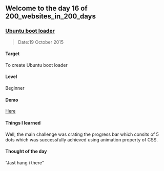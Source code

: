 ## Welcome to the day 16 of 200_websites_in_200_days
### <a href="http://codepen.io/andy1729/full/MaGaeB/" target="_blank">Ubuntu boot loader</a>
> Date:19 October 2015

#### Target
  To create Ubuntu boot loader

#### Level
  Beginner

#### Demo
  <a href="http://codepen.io/andy1729/full/MaGaeB/" target="_blank">Here</a>


#### Things I learned
  Well, the main challenge was crating the progress bar which consits of 5 dots which was successfully achieved using animation property of CSS.

#### Thought of the day
  "Jast hang i there"
